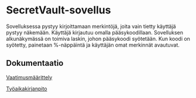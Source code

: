 # SecretVault-sovellus

Sovelluksessa pystyy kirjoittamaan merkintöjä, joita vain tietty käyttäjä pystyy näkemään. Käyttäjä kirjautuu omalla pääsykoodillaan. Sovelluksen alkunäkymässä on toimiva laskin, johon pääsykoodi syötetään. Kun koodi on syötetty, painetaan %-näppäintä ja käyttäjän omat merkinnät avautuvat.

## Dokumentaatio

[Vaatimusmäärittely](https://github.com/marinarogulina/ot-harjoitustyo/blob/master/dokumentaatio/vaatimusmaarittely.md)

[Työaikakirjanpito](https://github.com/marinarogulina/ot-harjoitustyo/blob/master/dokumentaatio/tuntikirjanpito.md)
